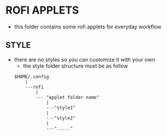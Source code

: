 # ROFI APPLETS
 - this folder contains some rofi applets for everyday workflow
 ## STYLE
 - there are no styles so you can customize it with your own 
    - the style folder structure must be as follow
    ~~~
    $HOME/.config
        |
        ---rofi
            |
            --- "applet folder name"
                |
                ---"style1"
                |
                ---"style2"
                |
                ---"....."
    ~~~
